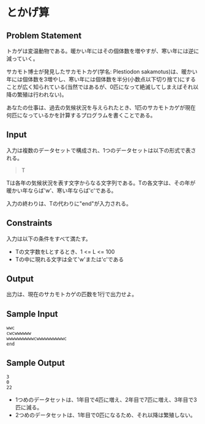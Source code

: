 とかげ算
=

Problem Statement
-
トカゲは変温動物である。暖かい年にはその個体数を増やすが、寒い年には逆に減っていく。

サカモト博士が発見したサカモトカゲ(学名: Plestiodon sakamotus)は、暖かい年には個体数を3増やし、寒い年には個体数を半分(小数点以下切り捨て)にすることが広く知られている(当然ではあるが、0匹になって絶滅してしまえばそれ以降の繁殖は行われない)。

あなたの仕事は、過去の気候状況を与えられたとき、1匹のサカモトカゲが現在何匹になっているかを計算するプログラムを書くことである。

Input
-
入力は複数のデータセットで構成され、1つのデータセットは以下の形式で表される。
> T

Tは各年の気候状況を表す文字からなる文字列である。Tの各文字は、その年が暖かい年ならば'w'、寒い年ならば'c'である。

入力の終わりは、Tの代わりに"end"が入力される。

Constraints
-
入力は以下の条件をすべて満たす。

- Tの文字数をLとするとき、1 <= L <= 100
- Tの中に現れる文字は全て'w'または'c'である

Output
-
出力は、現在のサカモトカゲの匹数を1行で出力せよ。

Sample Input
-
    wwc
    cwcwwwwww
    wwwwwwwwwwcwwwwwwwwwwc
    end

Sample Output
-
    3
    0
    22
- 1つめのデータセットは、1年目で4匹に増え、2年目で7匹に増え、3年目で3匹に減る。
- 2つめのデータセットは、1年目で0匹になるため、それ以降は繁殖しない。
